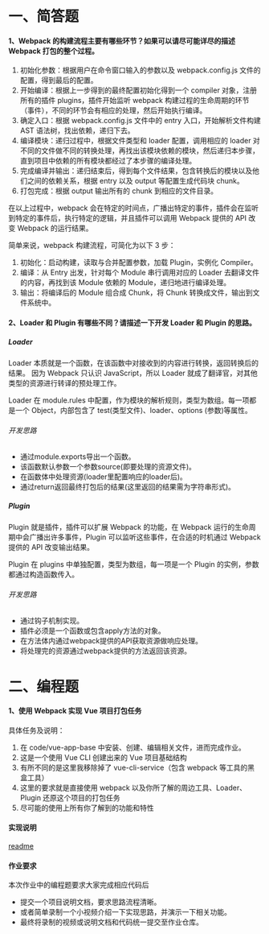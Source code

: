 # 一、简答题

#### 1、Webpack 的构建流程主要有哪些环节？如果可以请尽可能详尽的描述 Webpack 打包的整个过程。

1. 初始化参数：根据用户在命令窗口输入的参数以及 webpack.config.js 文件的配置，得到最后的配置。
2. 开始编译：根据上一步得到的最终配置初始化得到一个 compiler 对象，注册所有的插件 plugins，插件开始监听 webpack 构建过程的生命周期的环节（事件），不同的环节会有相应的处理，然后开始执行编译。
3. 确定入口：根据 webpack.config.js 文件中的 entry 入口，开始解析文件构建 AST 语法树，找出依赖，递归下去。
4. 编译模块：递归过程中，根据文件类型和 loader 配置，调用相应的 loader 对不同的文件做不同的转换处理，再找出该模块依赖的模块，然后递归本步骤，直到项目中依赖的所有模块都经过了本步骤的编译处理。
5. 完成编译并输出：递归结束后，得到每个文件结果，包含转换后的模块以及他们之间的依赖关系，根据 entry 以及 output 等配置生成代码块 chunk。
6. 打包完成：根据 output 输出所有的 chunk 到相应的文件目录。

在以上过程中，webpack 会在特定的时间点，广播出特定的事件，插件会在监听到特定的事件后，执行特定的逻辑，并且插件可以调用 Webpack 提供的 API 改变 Webpack 的运行结果。

简单来说，webpack 构建流程，可简化为以下 3 步：

1. 初始化：启动构建，读取与合并配置参数，加载 Plugin，实例化 Compiler。
2. 编译：从 Entry 出发，针对每个 Module 串行调用对应的 Loader 去翻译文件的内容，再找到该 Module 依赖的 Module，递归地进行编译处理。
3. 输出：将编译后的 Module 组合成 Chunk，将 Chunk 转换成文件，输出到文件系统中。



#### 2、Loader 和 Plugin 有哪些不同？请描述一下开发 Loader 和 Plugin 的思路。

##### Loader

Loader 本质就是一个函数，在该函数中对接收到的内容进行转换，返回转换后的结果。 因为 Webpack 只认识 JavaScript，所以 Loader 就成了翻译官，对其他类型的资源进行转译的预处理工作。

Loader 在 module.rules 中配置，作为模块的解析规则，类型为数组。每一项都是一个 Object，内部包含了 test(类型文件)、loader、options (参数)等属性。

###### 开发思路

- 通过module.exports导出一个函数。
- 该函数默认参数一个参数source(即要处理的资源文件)。
- 在函数体中处理资源(loader里配置响应的loader后)。
- 通过return返回最终打包后的结果(这里返回的结果需为字符串形式)。

##### Plugin

Plugin 就是插件，插件可以扩展 Webpack 的功能，在 Webpack 运行的生命周期中会广播出许多事件，Plugin 可以监听这些事件，在合适的时机通过 Webpack 提供的 API 改变输出结果。

Plugin 在 plugins 中单独配置，类型为数组，每一项是一个 Plugin 的实例，参数都通过构造函数传入。

###### 开发思路

- 通过钩子机制实现。
- 插件必须是一个函数或包含apply方法的对象。
- 在方法体内通过webpack提供的API获取资源做响应处理。
- 将处理完的资源通过webpack提供的方法返回该资源。



# 二、编程题

#### 1、使用 Webpack 实现 Vue 项目打包任务

具体任务及说明：

1. 在 code/vue-app-base 中安装、创建、编辑相关文件，进而完成作业。
2. 这是一个使用 Vue CLI 创建出来的 Vue 项目基础结构
3. 有所不同的是这里我移除掉了 vue-cli-service（包含 webpack 等工具的黑盒工具）
4. 这里的要求就是直接使用 webpack 以及你所了解的周边工具、Loader、Plugin 还原这个项目的打包任务
5. 尽可能的使用上所有你了解到的功能和特性



#### 实现说明

[readme](https://github.com/Atlanstis/lagou-e-task/blob/master/part2/fed-e-task-02-02/code/vue-app-base/README.md)



#### 作业要求

本次作业中的编程题要求大家完成相应代码后

- 提交一个项目说明文档，要求思路流程清晰。
- 或者简单录制一个小视频介绍一下实现思路，并演示一下相关功能。
- 最终将录制的视频或说明文档和代码统一提交至作业仓库。